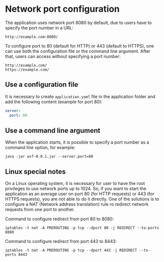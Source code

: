 # Network port configuration

The application uses network port 8080 by default, due to users have to
specify the port number in a URL:

```text
http://example.com:8080/
```

To configure port to 80 (default for HTTP) or 443 (default to HTTPS), one can use both
the configuration file or the command line argument. After that, users can access
without specifying a port number:

```text
http://example.com/
https://example.com/
```

## Use a configuration file

It is necessary to create `application.yaml` file in the application folder
and add the following content (example for port 80):

```yaml
server:
  port: 80
```

## Use a command line argument

When the application starts, it is possible to specify a port number as a command
line option, for example:

```text
java -jar wsf-0.0.1.jar --server.port=80
```

## Linux special notes

On a Linux operating system, it is necessary for user to have the root privileges
to use network ports up to 1024. So, if you want to start the application
as an average user on port 80 (for HTTP requests) or 443 (for HTTPS requests),
you are not able to do it directly. One of the solutions is to configure a NAT
(Network address translation) rule ro redirect network requests from one port to another.

Command to configure redirect from port 80 to 8080:

```shell
iptables -t nat -A PREROUTING -p tcp --dport 80 -j REDIRECT --to-ports 8080
```

Command to configure redirect from port 443 to 8443:

```shell
iptables -t nat -A PREROUTING -p tcp --dport 443 -j REDIRECT --to-ports 8443
```
